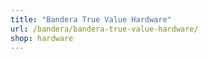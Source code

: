 ```yaml
---
title: "Bandera True Value Hardware"
url: /bandera/bandera-true-value-hardware/
shop: hardware
---
```

